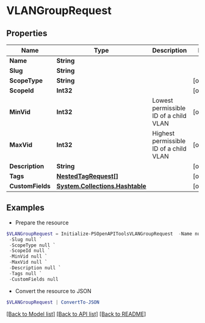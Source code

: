 # VLANGroupRequest
## Properties

Name | Type | Description | Notes
------------ | ------------- | ------------- | -------------
**Name** | **String** |  | 
**Slug** | **String** |  | 
**ScopeType** | **String** |  | [optional] 
**ScopeId** | **Int32** |  | [optional] 
**MinVid** | **Int32** | Lowest permissible ID of a child VLAN | [optional] 
**MaxVid** | **Int32** | Highest permissible ID of a child VLAN | [optional] 
**Description** | **String** |  | [optional] 
**Tags** | [**NestedTagRequest[]**](NestedTagRequest.md) |  | [optional] 
**CustomFields** | [**System.Collections.Hashtable**](AnyType.md) |  | [optional] 

## Examples

- Prepare the resource
```powershell
$VLANGroupRequest = Initialize-PSOpenAPIToolsVLANGroupRequest  -Name null `
 -Slug null `
 -ScopeType null `
 -ScopeId null `
 -MinVid null `
 -MaxVid null `
 -Description null `
 -Tags null `
 -CustomFields null
```

- Convert the resource to JSON
```powershell
$VLANGroupRequest | ConvertTo-JSON
```

[[Back to Model list]](../README.md#documentation-for-models) [[Back to API list]](../README.md#documentation-for-api-endpoints) [[Back to README]](../README.md)

